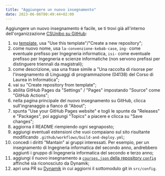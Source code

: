 ```yaml
---
title: "Aggiungere un nuovo insegnamento"
date: 2023-06-06T00:49:44+02:00
---
```


Aggiungere un nuovo insegnamento è facile, se ti trovi già all'interno
dell'organizzazione [CSUnibo su GitHub](https//github.com/csunibo):

1. su [template](https://github.com/csunibo/template), usa "Use this
   template"/"Create a new repository";
2. come nuovo nome, usa `la-convenzione-kebab-case`, `ing-` come eventuale
   prefisso per Ingegneria informatica, `isi-` come eventuale prefisso per
   Ingegneria e scienze informatiche (non servono prefissi per distinguere
   triennali da magistrali);
4. come descrizione, usa una frase simile a "Una raccolta di risorse per
   l'insegnamento di Linguaggi di programmazione (04138) del Corso di Laurea in
   Informatica";
5. vai su "Create repository from template";
6. abilita GitHub Pages da "Settings" / "Pages" impostando "Source" come
   "GitHub Actions";
7. nella pagina principale del nuovo insegnamento su GitHub, clicca
   sull'ingranaggio a fianco di "About";
8. spunta "Use your GitHub Pages website" e togli le spunte da "Releases" e
   "Packages", poi aggiungi "Topics" a piacere e clicca su "Save changes";
9. aggiorna il README riempiendo ogni segnaposto;
10. aggiungi eventuali estensioni che vuoi compaiano sul sito risultante
   modificando `.github/workflows/build-and-deploy.yml`;
13. concedi i diritti "Mantain" ai gruppi interessati. Per esempio, per un
    insegnamento di Ingegneria informatica del secondo anno, andrebbero aggiunti
    i gruppo di Ingegneria informatica del secondo e terzo anno;
14. aggiungi il nuovo insegnamento a
    [`courses.json` della repository
    `config`](https://github.com/csunibo/config/blob/main/courses.json)
    affinché sia riconosciuto da Dynamik;
16. apri una PR su [Dynamik](https://github.com/csunibo/dinamik) in cui
    aggiorni il sottomodulo git in `src/config`.
